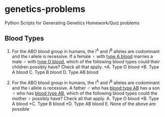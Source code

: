 # genetics-problems
Python Scripts for Generating Genetics Homework/Quiz problems

## Blood Types

1. For the ABO blood group in humans, the i<sup>A</sup> and i<sup>B</sup> alleles are codominant and the i allele is recessive. If a female &female; with <u>type A blood</u> marries a male &male; with <u>type O blood</u>, which of the following blood types could their children possibly have? Check all that apply.
*A. Type O blood
*B. Type A blood
C. Type B blood
D. Type AB blood


2. For the ABO blood group in humans, the i<sup>A</sup> and i<sup>B</sup> alleles are codominant and the i allele is recessive. A father &male; who has <u>blood type AB</u> has a son &male; who has <u>blood type AB</u>, which of the following blood types could the mother &female; possibly have? Check all that apply.
A. Type O blood
*B. Type A blood
*C. Type B blood
*D. Type AB blood
E. None of the above are possible
